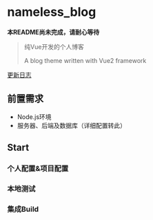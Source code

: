 # nameless_blog
**本README尚未完成，请耐心等待**
> 纯Vue开发的个人博客
>
> A blog theme written with Vue2 framework

[更新日志](CHANGE_LOG.md)
## 前置需求
- Node.js环境
- 服务器、后端及数据库（详细配置转此）

## Start
### 个人配置&项目配置


### 本地测试

### 集成Build

